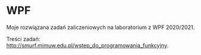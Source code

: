 # WPF

Moje rozwiązana zadań zaliczeniowych na laboratorium z WPF 2020/2021.

Treści zadań: http://smurf.mimuw.edu.pl/wstep_do_programowania_funkcyjny.
